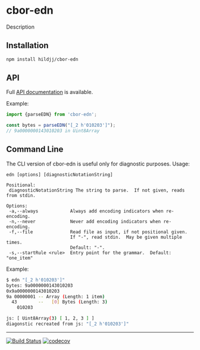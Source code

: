 # cbor-edn

Description

## Installation

```sh
npm install hildjj/cbor-edn
```

## API

Full [API documentation](http://hildjj.github.io/cbor-edn/) is available.

Example:

```js
import {parseEDN} from 'cbor-edn';

const bytes = parseEDN("[_2 h'010203']");
// 9a0000000143010203 in Uint8Array
```

## Command Line

The CLI version of cbor-edn is useful only for diagnostic purposes. Usage:

```
edn [options] [diagnosticNotationString]

Positional:
 diagnosticNotationString The string to parse.  If not given, reads from stdin.

Options:
 -a,--always            Always add encoding indicators when re-encoding.
 -n,--never             Never add encoding indicators when re-encoding.
 -f,--file              Read file as input, if not positional given.
                        If "-", read stdin.  May be given multiple times.
                        Default: "-".
 -s,--startRule <rule>  Entry point for the grammar.  Default: "one_item"
```

Example:

```sh
$ edn "[_2 h'010203']"
bytes: 9a0000000143010203
0x9a0000000143010203
9a 00000001 -- Array (Length: 1 item)
  43        --   [0] Bytes (Length: 3)
    010203

js: [ Uint8Array(3) [ 1, 2, 3 ] ]
diagonstic recreated from js: "[_2 h'010203']"
```

---
[![Build Status](https://github.com/hildjj/cbor-edn/workflows/Tests/badge.svg)](https://github.com/hildjj/cbor-edn/actions?query=workflow%3ATests)
[![codecov](https://codecov.io/gh/hildjj/cbor-edn/graph/badge.svg?token=G5HO3UM734)](https://codecov.io/gh/hildjj/cbor-edn)

